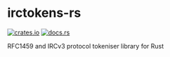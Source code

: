 # irctokens-rs
[![crates.io](https://img.shields.io/crates/v/irctokens.svg)](https://crates.io/crates/irctokens)
[![docs.rs](https://docs.rs/irctokens/badge.svg)](https://docs.rs/irctokens)

RFC1459 and IRCv3 protocol tokeniser library for Rust
